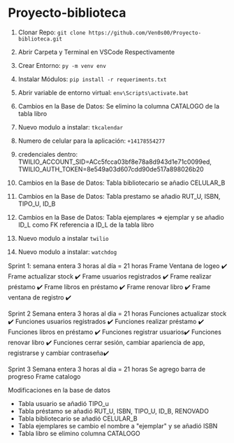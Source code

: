 # Proyecto-biblioteca

1. Clonar Repo: `git clone https://github.com/Ven0s00/Proyecto-biblioteca.git`  
2. Abrir Carpeta y Terminal en VSCode Respectivamente  
3. Crear Entorno: `py -m venv env`  
4. Instalar Módulos: `pip install -r requeriments.txt`
5. Abrir variable de entorno virtual: `env\Scripts\activate.bat`


6. Cambios en la Base de Datos: Se elimino la columna CATALOGO de la tabla libro
7. Nuevo modulo a instalar:  `tkcalendar`
8. Numero de celular para la aplicación: `+14178554277`
9. credenciales dentro: TWILIO_ACCOUNT_SID=ACc5fcca03bf8e78a8d943d1e71c0099ed, 
TWILIO_AUTH_TOKEN=8e549a03d607cdd90de517a898026b20
10. Cambios en la Base de Datos: Tabla bibliotecario se añadio CELULAR_B
11. Cambios en la Base de Datos: Tabla prestamo se añadio RUT_U, ISBN, TIPO_U, ID_B
12. Cambios en la Base de Datos: Tabla ejemplares => ejemplar y se añadio ID_L como FK referencia a ID_L de la tabla libro
13. Nuevo modulo a instalar `twilio`
14. Nuevo modulo a instalar: `watchdog`


Sprint 1:
semana entera 3 horas al día = 21 horas
Frame Ventana de logeo ✔️
Frame actualizar stock ✔️
Frame usuarios registrados ✔️
Frame realizar préstamo ✔️
Frame libros en préstamo ✔️
Frame renovar libro ✔️
Frame ventana de registro ✔️

Sprint 2
Semana entera 3 horas al dia = 21 horas
Funciones actualizar stock ✔️
Funciones usuarios registrados ✔️
Funciones realizar préstamo ✔️
Funciones libros en préstamo ✔️
Funciones registrar usuarios✔️
Funciones renovar libro ✔️
Funciones cerrar sesión, cambiar apariencia de app, registrarse y cambiar contraseña✔️

Sprint 3
Semana entera 3 horas al dia = 21 horas
Se agrego barra de progreso
Frame catalogo


Modificaciones en la base de datos

- Tabla usuario se añadió TIPO_u
- Tabla préstamo se añadió RUT_U, ISBN, TIPO_U, ID_B, RENOVADO
- Tabla bibliotecario se añadió CELULAR_B
- Tabla ejemplares se cambio el nombre a "ejemplar" y se añadió ISBN
- Tabla libro se elimino columna CATALOGO